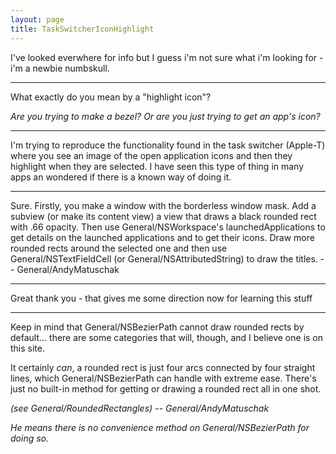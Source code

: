 ```yaml
---
layout: page
title: TaskSwitcherIconHighlight
---
```




I've looked everwhere for info but I guess i'm not sure what i'm looking for - i'm a newbie numbskull.

----

What exactly do you mean by a "highlight icon"?

*Are you trying to make a bezel? Or are you just trying to get an app's icon?*

----

I'm trying to reproduce the functionality found in the task switcher (Apple-T) where you see an image of the open application icons and then they highlight when they are selected. I have seen this type of thing in many apps an wondered if there is a known way of doing it.

----

Sure. Firstly, you make a window with the borderless window mask. Add a subview (or make its content view) a view that draws a black rounded rect with .66 opacity. Then use General/NSWorkspace's launchedApplications to get details on the launched applications and to get their icons. Draw more rounded rects around the selected one and then use General/NSTextFieldCell (or General/NSAttributedString) to draw the titles. -- General/AndyMatuschak

----

Great thank you - that gives me some direction now for learning this stuff

----

Keep in mind that General/NSBezierPath cannot draw rounded rects by default... there are some categories that will, though, and I believe one is on this site.

It certainly *can*, a rounded rect is just four arcs connected by four straight lines, which General/NSBezierPath can handle with extreme ease. There's just no built-in method for getting or drawing a rounded rect all in one shot.

*(see General/RoundedRectangles) -- General/AndyMatuschak*

*He means there is no convenience method on General/NSBezierPath for doing so.*
